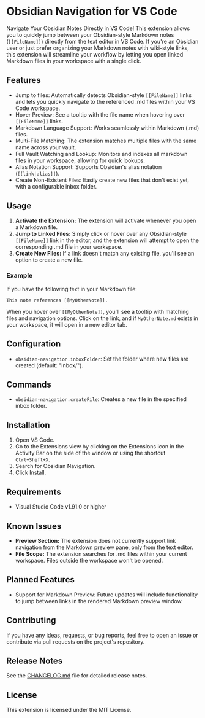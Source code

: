 # Obsidian Navigation for VS Code

Navigate Your Obsidian Notes Directly in VS Code!
This extension allows you to quickly jump between your Obsidian-style Markdown notes (`[[FileName]]`) directly from the text editor in VS Code. If you're an Obsidian user or just prefer organizing your Markdown notes with wiki-style links, this extension will streamline your workflow by letting you open linked Markdown files in your workspace with a single click.

## Features

- Jump to files: Automatically detects Obsidian-style `[[FileName]]` links and lets you quickly navigate to the referenced .md files within your VS Code workspace.
- Hover Preview: See a tooltip with the file name when hovering over `[[FileName]]` links.
- Markdown Language Support: Works seamlessly within Markdown (.md) files.
- Multi-File Matching: The extension matches multiple files with the same name across your vault.
- Full Vault Watching and Lookup: Monitors and indexes all markdown files in your workspace, allowing for quick lookups.
- Alias Notation Support: Supports Obsidian's alias notation (`[[link|alias]]`).
- Create Non-Existent Files: Easily create new files that don't exist yet, with a configurable inbox folder.

## Usage

1. **Activate the Extension:** The extension will activate whenever you open a Markdown file.
2. **Jump to Linked Files:** Simply click or hover over any Obsidian-style `[[FileName]]` link in the editor, and the extension will attempt to open the corresponding .md file in your workspace.
3. **Create New Files:** If a link doesn't match any existing file, you'll see an option to create a new file.

### Example

If you have the following text in your Markdown file:

```
This note references [[MyOtherNote]].
```

When you hover over `[[MyOtherNote]]`, you'll see a tooltip with matching files and navigation options. Click on the link, and if `MyOtherNote.md` exists in your workspace, it will open in a new editor tab.

## Configuration

- `obsidian-navigation.inboxFolder`: Set the folder where new files are created (default: "Inbox/").

## Commands

- `obsidian-navigation.createFile`: Creates a new file in the specified inbox folder.

## Installation

1. Open VS Code.
2. Go to the Extensions view by clicking on the Extensions icon in the Activity Bar on the side of the window or using the shortcut `Ctrl+Shift+X`.
3. Search for Obsidian Navigation.
4. Click Install.

## Requirements

- Visual Studio Code v1.91.0 or higher

## Known Issues

- **Preview Section:** The extension does not currently support link navigation from the Markdown preview pane, only from the text editor.
- **File Scope:** The extension searches for .md files within your current workspace. Files outside the workspace won't be opened.

## Planned Features

- Support for Markdown Preview: Future updates will include functionality to jump between links in the rendered Markdown preview window.

## Contributing

If you have any ideas, requests, or bug reports, feel free to open an issue or contribute via pull requests on the project's repository.

## Release Notes

See the [CHANGELOG.md](CHANGELOG.md) file for detailed release notes.

## License

This extension is licensed under the MIT License.

